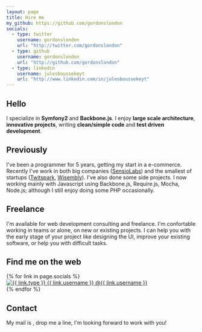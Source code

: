```yaml
---
layout: page
title: Hire me
my_github: https://github.com/gordonslondon
socials:
  - type: twitter
    username: gordonslondon
    url: "http://twitter.com/gordonslondon"
  - type: github
    username: gordonslondon
    url: "http://github.com/gordonslondon"
  - type: linkedin
    username: julesboussekeyt
    url: "http://www.linkedin.com/in/julesboussekeyt"
---
```


## Hello

I specialize in __Symfony2__ and __Backbone.js__. I enjoy __large scale architecture__,
__innovative projects__, writing __clean/simple code__ and __test driven development__.


## Previously

I've been a programmer for 5 years, getting my start in a e-commerce. Recently I've work in both big 
companies ([SensioLabs](http://sensiolabs.com)) and the smallest of startups ([Twitspark](http://www.twitspark.com), [Wisembly](http://votrequestion.com)). I've also done some 
side projects. I now working mainly with Javascript using Backbone.js, Require.js, Mocha, Node.js; although 
I still enjoy doing some PHP occasionally.


## Freelance

I'm available for web development consulting and freelance. I'm confortable working in teams or alone,
on new or existing projects. I can help you with the early stage of your project like designing the UI, 
improve your existing software, or help you with difficult tasks.


## Find me on the web

<div class="icons">
{% for link in page.socials %}
<div class="icon">
    <a href="{{ link.url }}" target="_blank">
        <img src="/assets/images/{{ link.type }}-icon.png" alt="{{ link.type }} {{ link.username }}">
        <span>@{{ link.username }}</span>
    </a>
</div>
{% endfor %}
</div>

## Contact

My mail is <a id="eliam"></a>, drop me a line, I'm looking forward to work with you!



<script>
  var el = document.getElementById('eliam')
  var m = ['jules', 'boussekeyt'].join('.') + '@' + ['gmail', 'com'].join('.')

  el.innerHTML = m
  el.href = 'otliam'.split('').reverse().join('') + ':' + m
</script>

